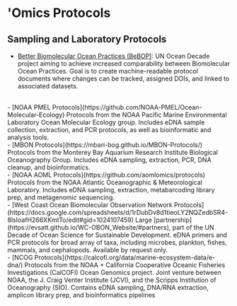 'Omics Protocols
=====


Sampling and Laboratory Protocols
------------

- [Better Biomolecular Ocean Practices (BeBOP)](https://github.com/BeBOP-OBON):
UN Ocean Decade project aiming to achieve increased comparability between Biomolecular Ocean Practices.
Goal is to create machine-readable protocol documents where changes can be tracked, assigned DOIs, and linked to associated datasets.
 <br>
- [NOAA PMEL Protocols](https://github.com/NOAA-PMEL/Ocean-Molecular-Ecology)
Protocols from the NOAA Pacific Marine Environmental Laboratory Ocean Molecular Ecology group.
Includes eDNA sample collection, extraction, and PCR protocols, as well as bioinformatic and analysis tools.
 <br>
- [MBON Protocols](https://mbari-bog.github.io/MBON-Protocols/)  
Protocols from the Monterey Bay Aquarium Research Institute Biological Oceanography Group.
Includes eDNA sampling, extraction, PCR, DNA cleanup, and bioinformatics.
<br>
- [NOAA AOML Protocols](https://github.com/aomlomics/protocols)
Protocols from the NOAA Atlantic Oceanographic & Meteorological Laboratory.
Includes eDNA sampling, extraction, metabarcoding library prep, and metagenomic sequencing.
  <br>
- [West Coast Ocean Biomolecular Observation Network Protocols](https://docs.google.com/spreadsheets/d/1rDubDv8d1tieoLY2NQZedbSR4-8lsIoafH266XKmtTo/edit#gid=1024107459)
Large [partnership](https://evsatt.github.io/WC-OBON_Website/#partners), part of the UN Decade of Ocean Science for Sustainable Development. eDNA primers and PCR protocols for broad array of taxa, including microbes, plankton, fishes, mammals, and cephalopods. Available by request only. 
<br>
- [NCOG Protocols](https://calcofi.org/data/marine-ecosystem-data/e-dna/)
Protocols from the NOAA + California Cooperative Oceanic Fisheries Investigations (CalCOFI) Ocean Genomics project.
Joint venture between NOAA, the J. Craig Venter Institute (JCVI), and the Scripps Institution of Oceanography (SIO).
Contains eDNA sampling, DNA/RNA extraction, amplicon library prep, and bioinformatics pipelines
 <br>